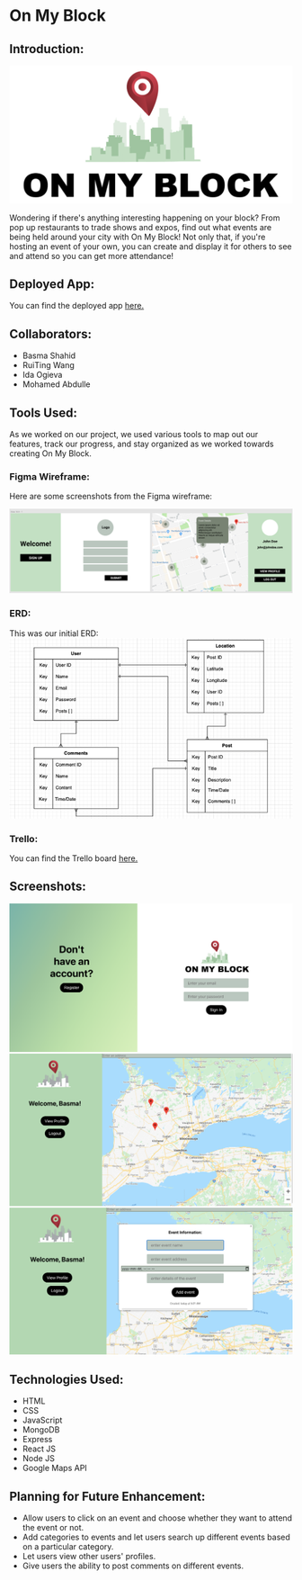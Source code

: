 # On My Block

## Introduction:
<img src="readme-images/onmyblock-logo.png">

Wondering if there's anything interesting happening on your block? From pop up restaurants to trade shows and expos, find out what events are being held around your city with On My Block! Not only that, if you're hosting an event of your own, you can create and display it for others to see and attend so you can get more attendance!

## Deployed App:
You can find the deployed app [here.](https://onmyblockrtw.herokuapp.com/)

## Collaborators:
- Basma Shahid
- RuiTing Wang
- Ida Ogieva
- Mohamed Abdulle

## Tools Used:
As we worked on our project, we used various tools to map out our features, track our progress, and stay organized as we worked towards creating On My Block.

### Figma Wireframe:
Here are some screenshots from the Figma wireframe:

<img src="readme-images/wireframe.png">

### ERD:
This was our initial ERD: 
<img src="readme-images/erd.png">

### Trello:
You can find the Trello board [here.](https://trello.com/b/uxz9MIqA/on-my-block)

## Screenshots:
<img src="readme-images/screen1.png">
<img src="readme-images/screen2.png">
<img src="readme-images/screen3.png">

## Technologies Used:
- HTML
- CSS
- JavaScript
- MongoDB
- Express
- React JS
- Node JS
- Google Maps API

## Planning for Future Enhancement:
* Allow users to click on an event and choose whether they want to attend the event or not.
* Add categories to events and let users search up different events based on a particular category.
* Let users view other users' profiles.
* Give users the ability to post comments on different events.
